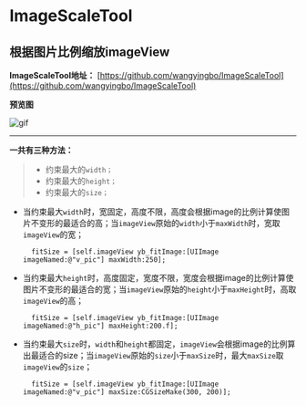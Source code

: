 # ImageScaleTool


## 根据图片比例缩放imageView

**ImageScaleTool地址：**
[https://github.com/wangyingbo/ImageScaleTool](https://github.com/wangyingbo/ImageScaleTool)

**预览图**

![gif](https://raw.githubusercontent.com/wangyingbo/ImageScaleTool/master/gif.gif)


---

**一共有三种方法：**
> + 约束最大的`width；`
> + 约束最大的`height；`
> + 约束最大的`size；`



- 当约束最大`width`时，宽固定，高度不限，高度会根据image的比例计算使图片不变形的最适合的高；当`imageView`原始的`width`小于`maxWidth`时，宽取`imageView`的宽；

		fitSize = [self.imageView yb_fitImage:[UIImage imageNamed:@"v_pic"] maxWidth:250];
		
- 当约束最大`height`时，高度固定，宽度不限，宽度会根据image的比例计算使图片不变形的最适合的宽；当`imageView`原始的`height`小于`maxHeight`时，高取`imageView`的高；

		fitSize = [self.imageView yb_fitImage:[UIImage imageNamed:@"h_pic"] maxHeight:200.f];
		
- 当约束最大`size`时，`width`和`height`都固定，`imageView`会根据image的比例算出最适合的size；当`imageView`原始的`size`小于`maxSize`时，最大`maxSize`取`imageView`的`size`；

		fitSize = [self.imageView yb_fitImage:[UIImage imageNamed:@"v_pic"] maxSize:CGSizeMake(300, 200)];